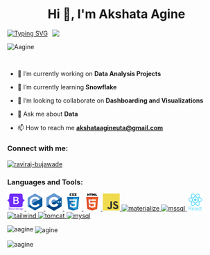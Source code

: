 <h1 align="center">Hi 👋, I'm Akshata Agine</h1>
<a href="https://git.io/typing-svg"><img src="https://readme-typing-svg.demolab.com?font=Exo+2&size=24&duration=4000&pause=1000&center=true&vCenter=true&width=1000&lines=A+passionate+DataScience+Engineer+;I+like+to+explore+new+technology+and+things." alt="Typing SVG" /></a>
<img src="https://previews.123rf.com/images/alexdndz/alexdndz2207/alexdndz220700309/189012566-data-analysis-concept-with-people-scene-in-flat-cartoon-design-woman-working-with-statistics-and.jpg" align="right" width="400" >
<p align="left"> <img src="https://komarev.com/ghpvc/?username=Aagine&label=Profile%20views&color=0e75b6&style=flat" alt="Aagine" /> </p>

<p align="left"> <a href="https://twitter.com/" target="blank"><img src="https://img.shields.io/twitter/follow/?logo=twitter&style=for-the-badge" alt="" /></a> </p>

- 🔭 I’m currently working on **Data Analysis Projects**

- 🌱 I’m currently learning **Snowflake**

- 👯 I’m looking to collaborate on **Dashboarding and Visualizations**

- 💬 Ask me about **Data**

- 📫 How to reach me **akshataagineuta@gmail.com**

<h3 align="left">Connect with me:</h3>
<p align="left">
<a href="https://www.linkedin.com/in/agine/" target="blank"><img align="center" src="https://raw.githubusercontent.com/rahuldkjain/github-profile-readme-generator/master/src/images/icons/Social/linked-in-alt.svg" alt="raviraj-bujawade" height="30" width="40" /></a>
<!-- <a href="https://codesandbox.com/raviraj39" target="blank"><img align="center" src="https://raw.githubusercontent.com/rahuldkjain/github-profile-readme-generator/master/src/images/icons/Social/codesandbox.svg" alt="raviraj39" height="30" width="40" /></a> -->
<!-- <a href="https://hashnode.com/@raviraj39" target="blank"><img align="center" src="https://raw.githubusercontent.com/rahuldkjain/github-profile-readme-generator/master/src/images/icons/Social/hashnode.svg" alt="@raviraj39" height="30" width="40" /></a> -->
</p>

<h3 align="left">Languages and Tools:</h3>
<p align="left"> <a href="https://getbootstrap.com" target="_blank" rel="noreferrer"> <img src="https://raw.githubusercontent.com/devicons/devicon/master/icons/bootstrap/bootstrap-plain-wordmark.svg" alt="bootstrap" width="40" height="40"/> </a> <a href="https://www.cprogramming.com/" target="_blank" rel="noreferrer"> <img src="https://raw.githubusercontent.com/devicons/devicon/master/icons/c/c-original.svg" alt="c" width="40" height="40"/> </a> <a href="https://www.w3schools.com/cpp/" target="_blank" rel="noreferrer"> <img src="https://raw.githubusercontent.com/devicons/devicon/master/icons/cplusplus/cplusplus-original.svg" alt="cplusplus" width="40" height="40"/> </a> <a href="https://www.w3schools.com/css/" target="_blank" rel="noreferrer"> <img src="https://raw.githubusercontent.com/devicons/devicon/master/icons/css3/css3-original-wordmark.svg" alt="css3" width="40" height="40"/> </a> <a href="https://www.w3.org/html/" target="_blank" rel="noreferrer"> <img src="https://raw.githubusercontent.com/devicons/devicon/master/icons/html5/html5-original-wordmark.svg" alt="html5" width="40" height="40"/> </a> <a href="https://developer.mozilla.org/en-US/docs/Web/JavaScript" target="_blank" rel="noreferrer"> <img src="https://raw.githubusercontent.com/devicons/devicon/master/icons/javascript/javascript-original.svg" alt="javascript" width="40" height="40"/> </a> <a href="https://materializecss.com/" target="_blank" rel="noreferrer"> <img src="https://raw.githubusercontent.com/prplx/svg-logos/5585531d45d294869c4eaab4d7cf2e9c167710a9/svg/materialize.svg" alt="materialize" width="40" height="40"/> </a> <a href="https://www.microsoft.com/en-us/sql-server" target="_blank" rel="noreferrer"> <img src="https://www.svgrepo.com/show/303229/microsoft-sql-server-logo.svg" alt="mssql" width="40" height="40"/> </a> <a href="https://reactjs.org/" target="_blank" rel="noreferrer"> <img src="https://raw.githubusercontent.com/devicons/devicon/master/icons/react/react-original-wordmark.svg" alt="react" width="40" height="40"/> </a> <a href="https://tailwindcss.com/" target="_blank" rel="noreferrer"> <img src="https://www.vectorlogo.zone/logos/tailwindcss/tailwindcss-icon.svg" alt="tailwind" width="40" height="40"/> </a>
<!-- <a href="https://www.java.com/en/" target="_blank" rel="noreferrer"> <img src="https://user-images.githubusercontent.com/25181517/117201156-9a724800-adec-11eb-9a9d-3cd0f67da4bc.png" alt="java" width="40" height="40"/> </a> -->
<a href="https://www.tomcat.com/en/" target="_blank" rel="noreferrer"> <img src="https://user-images.githubusercontent.com/25181517/183894676-137319b5-1364-4b6a-ba4f-e9fc94ddc4aa.png" alt="tomcat" width="40" height="40"/> </a>
<a href="https://www.mysql.com" target="_blank" rel="noreferrer"> <img src="https://user-images.githubusercontent.com/25181517/183896128-ec99105a-ec1a-4d85-b08b-1aa1620b2046.png" alt="mysql" width="40" height="40"/> </a>

</p>

<p><img align="left" src="https://github-readme-stats.vercel.app/api/top-langs?username=Aagine&show_icons=true&locale=en&layout=compact" alt="aagine" /></p>

<p>&nbsp;<img align="center" src="https://github-readme-stats.vercel.app/api?username=Aagine&show_icons=true&locale=en" alt="agine" /></p>

<p><img align="center" src="https://github-readme-streak-stats.herokuapp.com/?user=aagine&" alt="aagine" /></p>
